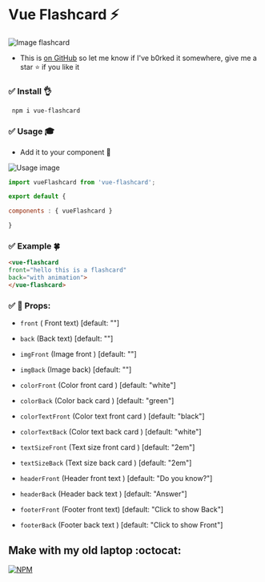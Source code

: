 # Vue Flashcard :zap:

![Image flashcard](https://media.giphy.com/media/3og0ICaNlqFKHKlXKo/giphy.gif)
+ This is [on GitHub](https://github.com/cuduy197/vue-flashcard)  so let me know if I've b0rked it somewhere, give me a star :star: if you like it 

### :white_check_mark: Install :ok_hand:
``` npm i vue-flashcard```

### :white_check_mark: Usage :mortar_board:
- Add it to  your component  :tada:

![Usage image](https://media.giphy.com/media/l1BgQGZQxJcXNiwk8/giphy.gif)

```javascript
import vueFlashcard from 'vue-flashcard';

export default {

components : { vueFlashcard }

}
```

### :white_check_mark: Example :four_leaf_clover: 

```html
<vue-flashcard 
front="hello this is a flashcard" 
back="with animation">
</vue-flashcard>
```
### :white_check_mark: :book: Props: 
+ `front` ( Front text) [default: ""]
+ `back` (Back text) [default: ""]

+ `imgFront` (Image front ) [default: ""]
+ `imgBack` (Image back)  [default: ""]

+ `colorFront` (Color front card ) [default: "white"]
+ `colorBack` (Color back card ) [default: "green"]

+ `colorTextFront` (Color text front card ) [default: "black"]
+ `colorTextBack` (Color text back card ) [default: "white"]

+ `textSizeFront` (Text size front card ) [default: "2em"]
+ `textSizeBack` (Text size back card )  [default: "2em"]

+ `headerFront` (Header front text ) [default: "Do you know?"]
+ `headerBack` (Header back text )  [default: "Answer"]

+ `footerFront` (Footer front text)  [default: "Click to show Back"]
+ `footerBack` (Footer back text ) [default: "Click to show Front"]


## Make with my old laptop :octocat:  

[![NPM](https://nodei.co/npm/vue-flashcard.png?downloads=true&downloadRank=true&stars=true)](https://nodei.co/npm/vue-flashcard/)